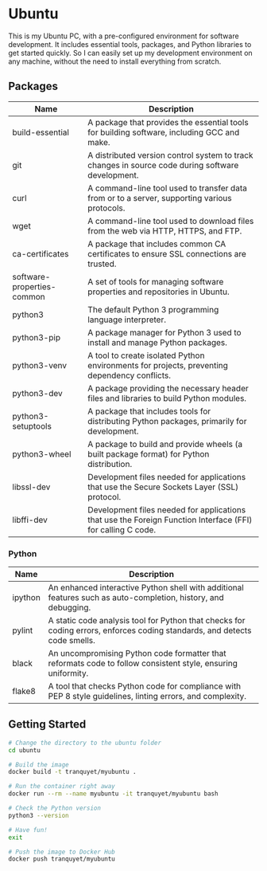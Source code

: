 # Ubuntu

This is my Ubuntu PC, with a pre-configured environment for software development. It includes essential tools, packages, and Python libraries to get started quickly. So I can easily set up my development environment on any machine, without the need to install everything from scratch.

## Packages

| Name                       | Description                                                                                                 |
| -------------------------- | ----------------------------------------------------------------------------------------------------------- |
| build-essential            | A package that provides the essential tools for building software, including GCC and make.                  |
| git                        | A distributed version control system to track changes in source code during software development.           |
| curl                       | A command-line tool used to transfer data from or to a server, supporting various protocols.                |
| wget                       | A command-line tool used to download files from the web via HTTP, HTTPS, and FTP.                           |
| ca-certificates            | A package that includes common CA certificates to ensure SSL connections are trusted.                       |
| software-properties-common | A set of tools for managing software properties and repositories in Ubuntu.                                 |
| python3                    | The default Python 3 programming language interpreter.                                                      |
| python3-pip                | A package manager for Python 3 used to install and manage Python packages.                                  |
| python3-venv               | A tool to create isolated Python environments for projects, preventing dependency conflicts.                |
| python3-dev                | A package providing the necessary header files and libraries to build Python modules.                       |
| python3-setuptools         | A package that includes tools for distributing Python packages, primarily for development.                  |
| python3-wheel              | A package to build and provide wheels (a built package format) for Python distribution.                     |
| libssl-dev                 | Development files needed for applications that use the Secure Sockets Layer (SSL) protocol.                 |
| libffi-dev                 | Development files needed for applications that use the Foreign Function Interface (FFI) for calling C code. |

### Python

| Name    | Description                                                                                                               |
| ------- | ------------------------------------------------------------------------------------------------------------------------- |
| ipython | An enhanced interactive Python shell with additional features such as auto-completion, history, and debugging.            |
| pylint  | A static code analysis tool for Python that checks for coding errors, enforces coding standards, and detects code smells. |
| black   | An uncompromising Python code formatter that reformats code to follow consistent style, ensuring uniformity.              |
| flake8  | A tool that checks Python code for compliance with PEP 8 style guidelines, linting errors, and complexity.                |

## Getting Started

```bash
# Change the directory to the ubuntu folder
cd ubuntu

# Build the image
docker build -t tranquyet/myubuntu .

# Run the container right away
docker run --rm --name myubuntu -it tranquyet/myubuntu bash

# Check the Python version
python3 --version

# Have fun!
exit

# Push the image to Docker Hub
docker push tranquyet/myubuntu
```
